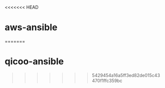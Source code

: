 <<<<<<< HEAD
# aws-ansible
=======
# qicoo-ansible
>>>>>>> 5429454a16a5ff3ed82de015c43470f1ffc359bc

